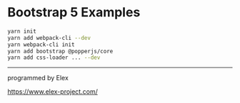 # Bootstrap 5 Examples

```bash
yarn init
yarn add webpack-cli --dev
yarn webpack-cli init
yarn add bootstrap @popperjs/core
yarn add css-loader ... --dev
```

---

programmed by Elex

https://www.elex-project.com/
